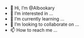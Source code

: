 - 👋 Hi, I’m @Albookary
- 👀 I’m interested in ...
- 🌱 I’m currently learning ...
- 💞️ I’m looking to collaborate on ...
- 📫 How to reach me ...

<!---
Albookary/Albookary is a ✨ special ✨ repository because its `README.md` (this file) appears on your GitHub profile.
You can click the Preview link to take a look at your changes.
--->
